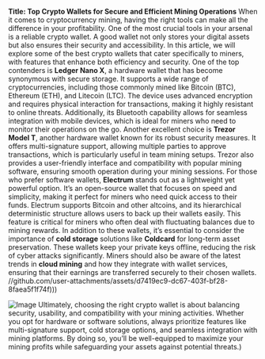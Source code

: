 **Title: Top Crypto Wallets for Secure and Efficient Mining Operations**
When it comes to cryptocurrency mining, having the right tools can make all the difference in your profitability. One of the most crucial tools in your arsenal is a reliable crypto wallet. A good wallet not only stores your digital assets but also ensures their security and accessibility. In this article, we will explore some of the best crypto wallets that cater specifically to miners, with features that enhance both efficiency and security.
One of the top contenders is **Ledger Nano X**, a hardware wallet that has become synonymous with secure storage. It supports a wide range of cryptocurrencies, including those commonly mined like Bitcoin (BTC), Ethereum (ETH), and Litecoin (LTC). The device uses advanced encryption and requires physical interaction for transactions, making it highly resistant to online threats. Additionally, its Bluetooth capability allows for seamless integration with mobile devices, which is ideal for miners who need to monitor their operations on the go.
Another excellent choice is **Trezor Model T**, another hardware wallet known for its robust security measures. It offers multi-signature support, allowing multiple parties to approve transactions, which is particularly useful in team mining setups. Trezor also provides a user-friendly interface and compatibility with popular mining software, ensuring smooth operation during your mining sessions.
For those who prefer software wallets, **Electrum** stands out as a lightweight yet powerful option. It’s an open-source wallet that focuses on speed and simplicity, making it perfect for miners who need quick access to their funds. Electrum supports Bitcoin and other altcoins, and its hierarchical deterministic structure allows users to back up their wallets easily. This feature is critical for miners who often deal with fluctuating balances due to mining rewards.
In addition to these wallets, it’s essential to consider the importance of **cold storage** solutions like **Coldcard** for long-term asset preservation. These wallets keep your private keys offline, reducing the risk of cyber attacks significantly. Miners should also be aware of the latest trends in **cloud mining** and how they integrate with wallet services, ensuring that their earnings are transferred securely to their chosen wallets.
 //github.com/user-attachments/assets/d7419ec9-dc67-403f-bf28-8faea5f1f74f)))

![Image](https://github.com/user-attachments/assets/d7419ec9-dc67-403f-bf28-8faea5f1f74f)
Ultimately, choosing the right crypto wallet is about balancing security, usability, and compatibility with your mining activities. Whether you opt for hardware or software solutions, always prioritize features like multi-signature support, cold storage options, and seamless integration with mining platforms. By doing so, you’ll be well-equipped to maximize your mining profits while safeguarding your assets against potential threats.)

